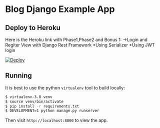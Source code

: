 # Blog Django Example App

## Deploy to Heroku

Here is the Heroku link with Phase1,Phase2 and Bonus 1:
->Login and Regiter View with Django Rest Framework
	*Using Serializer
	*Using JWT login 

[![Deploy](https://www.herokucdn.com/deploy/button.png)](https://exampleblogforgrayit.herokuapp.com/)

## Running

It is best to use the python `virtualenv` tool to build locally:

```sh
$ virtualenv-3.8 venv
$ source venv/bin/activate
$ pip install -r requirements.txt
$ DEVELOPMENT=1 python manage.py runserver
```

Then visit `http://localhost:8000` to view the app.

